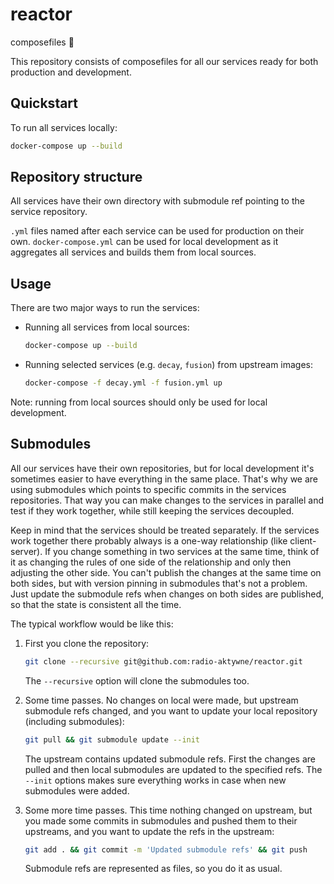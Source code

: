 # reactor

composefiles 🐋

This repository consists of composefiles for all our services ready for both
production and development.

## Quickstart

To run all services locally:

```sh
docker-compose up --build
```

## Repository structure

All services have their own directory with submodule ref pointing to the service
repository.

`.yml` files named after each service can be used for production on their own.
`docker-compose.yml` can be used for local development as it aggregates all
services and builds them from local sources.

## Usage

There are two major ways to run the services:

- Running all services from local sources:

  ```sh
  docker-compose up --build
  ```

- Running selected services (e.g. `decay`, `fusion`) from upstream images:

  ```sh
  docker-compose -f decay.yml -f fusion.yml up
  ```

Note: running from local sources should only be used for local development.

## Submodules

All our services have their own repositories, but for local development it's
sometimes easier to have everything in the same place. That's why we are using
submodules which points to specific commits in the services repositories. That
way you can make changes to the services in parallel and test if they work
together, while still keeping the services decoupled.

Keep in mind that the services should be treated separately. If the services
work together there probably always is a one-way relationship (like
client-server). If you change something in two services at the same time, think
of it as changing the rules of one side of the relationship and only then
adjusting the other side. You can't publish the changes at the same time on both
sides, but with version pinning in submodules that's not a problem. Just update
the submodule refs when changes on both sides are published, so that the state
is consistent all the time.

The typical workflow would be like this:

1. First you clone the repository:

    ```sh
    git clone --recursive git@github.com:radio-aktywne/reactor.git
    ```

   The `--recursive` option will clone the submodules too.

2. Some time passes. No changes on local were made, but upstream submodule refs
   changed, and you want to update your local repository (including submodules):

    ```sh
    git pull && git submodule update --init
    ```

   The upstream contains updated submodule refs. First the changes are pulled
   and then local submodules are updated to the specified refs. The `--init`
   options makes sure everything works in case when new submodules were added.

3. Some more time passes. This time nothing changed on upstream, but you made
   some commits in submodules and pushed them to their upstreams, and you want
   to update the refs in the upstream:

    ```sh
    git add . && git commit -m 'Updated submodule refs' && git push
    ```

   Submodule refs are represented as files, so you do it as usual.
